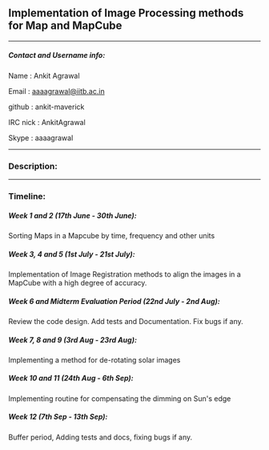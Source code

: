 ## Implementation of Image Processing methods for Map and MapCube

***

##### Contact and Username info:
Name : Ankit Agrawal  

Email : aaaagrawal@iitb.ac.in  

github : ankit-maverick  

IRC nick : AnkitAgrawal  

Skype : aaaagrawal  


***

### Description:


***

### Timeline:
##### Week 1 and 2 (17th June - 30th June):
Sorting Maps in a Mapcube by time, frequency and other units
 
##### Week 3, 4 and 5 (1st July - 21st July):
Implementation of Image Registration methods to align the images in a MapCube with a high degree of accuracy.
 
##### Week 6 and Midterm Evaluation Period (22nd July - 2nd Aug):
Review the code design. Add tests and Documentation. Fix bugs if any.
 
##### Week 7, 8 and 9 (3rd Aug - 23rd Aug):
Implementing a method for de-rotating solar images
 
##### Week 10 and 11 (24th Aug - 6th Sep):
Implementing routine for compensating the dimming on Sun's edge
 
##### Week 12 (7th Sep - 13th Sep):
Buffer period, Adding tests and docs, fixing bugs if any.